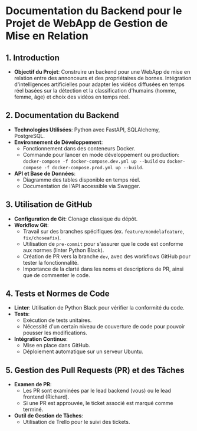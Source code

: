 # Documentation du Backend pour le Projet de WebApp de Gestion de Mise en Relation

## 1. Introduction

-   **Objectif du Projet**: Construire un backend pour une WebApp de mise en relation entre des annonceurs et des propriétaires de bornes. Intégration d'intelligences artificielles pour adapter les vidéos diffusées en temps réel basées sur la détection et la classification d'humains (homme, femme, âge) et choix des vidéos en temps réel.

## 2. Documentation du Backend

-   **Technologies Utilisées**: Python avec FastAPI, SQLAlchemy, PostgreSQL.
-   **Environnement de Développement**:
    -   Fonctionnement dans des conteneurs Docker.
    -   Commande pour lancer en mode développement ou production: `docker-compose -f docker-compose.dev.yml up --build` ou `docker-compose -f docker-compose.prod.yml up --build`.
-   **API et Base de Données**:
    -   Diagramme des tables disponible en temps réel.
    -   Documentation de l'API accessible via Swagger.

## 3. Utilisation de GitHub

-   **Configuration de Git**: Clonage classique du dépôt.
-   **Workflow Git**:
    -   Travail sur des branches spécifiques (ex. `feature/nomdelafeature`, `fix/choseafix`).
    -   Utilisation de `pre-commit` pour s'assurer que le code est conforme aux normes (linter Python Black).
    -   Création de PR vers la branche `dev`, avec des workflows GitHub pour tester la fonctionnalité.
    -   Importance de la clarté dans les noms et descriptions de PR, ainsi que de commenter le code.

## 4. Tests et Normes de Code

-   **Linter**: Utilisation de Python Black pour vérifier la conformité du code.
-   **Tests**:
    -   Exécution de tests unitaires.
    -   Nécessité d'un certain niveau de couverture de code pour pouvoir pousser les modifications.
-   **Intégration Continue**:
    -   Mise en place dans GitHub.
    -   Déploiement automatique sur un serveur Ubuntu.

## 5. Gestion des Pull Requests (PR) et des Tâches

-   **Examen de PR**:
    -   Les PR sont examinées par le lead backend (vous) ou le lead frontend (Richard).
    -   Si une PR est approuvée, le ticket associé est marqué comme terminé.
-   **Outil de Gestion de Tâches**:
    -   Utilisation de Trello pour le suivi des tickets.
